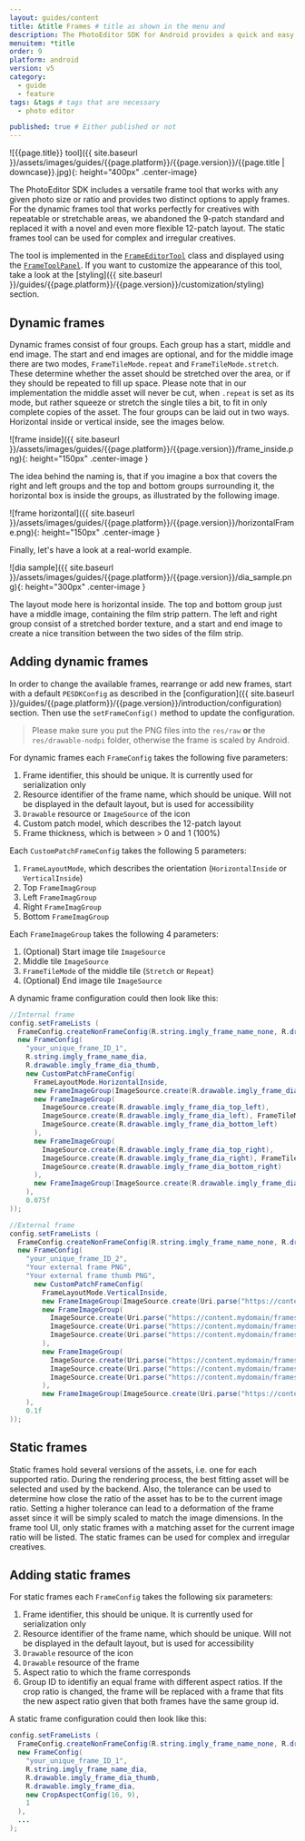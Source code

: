 ```yaml
---
layout: guides/content
title: &title Frames # title as shown in the menu and 
description: The PhotoEditor SDK for Android provides a quick and easy way for adding frames to any creative. Learn how to add custom frame assets to the library.
menuitem: *title
order: 9
platform: android
version: v5
category: 
  - guide
  - feature
tags: &tags # tags that are necessary
  - photo editor 

published: true # Either published or not 
---
```


![{{page.title}} tool]({{ site.baseurl }}/assets/images/guides/{{page.platform}}/{{page.version}}/{{page.title | downcase}}.jpg){: height="400px" .center-image}

The PhotoEditor SDK includes a versatile frame tool that works with any given photo size or ratio and provides two distinct options to apply frames. For the dynamic frames tool that works perfectly for creatives with repeatable or stretchable areas, we abandoned the 9-patch standard and replaced it with a novel and even more flexible 12-patch layout. The static frames tool can be used for complex and irregular creatives.

The tool is implemented in the [`FrameEditorTool`]({{site.baseurl}}/apidocs/{{page.platform}}/{{page.version}}/ly/img/android/sdk/tools/FrameEditorTool.html) class and displayed using the [`FrameToolPanel`]({{site.baseurl}}/apidocs/{{page.platform}}/{{page.version}}/ly/img/android/ui/panels/FrameToolPanel.html). If you want to customize the appearance of this tool, take a look at the [styling]({{ site.baseurl }}/guides/{{page.platform}}/{{page.version}}/customization/styling) section.

## Dynamic frames

Dynamic frames consist of four groups. Each group has a start, middle and end image. The start and end images are optional,
and for the middle image there are two modes, `FrameTileMode.repeat` and `FrameTileMode.stretch`. These determine whether the asset should be stretched over the area,
or if they should be repeated to fill up space. Please note that in our implementation the middle asset will never be cut, when `.repeat` is set
as its mode, but rather squeeze or stretch the single tiles a bit, to fit in only complete copies of the asset.
The four groups can be laid out in two ways. Horizontal inside or vertical inside, see the images below.


![frame inside]({{ site.baseurl }}/assets/images/guides/{{page.platform}}/{{page.version}}/frame_inside.png){: height="150px" .center-image }

The idea behind the naming is, that if you imagine a box that covers the right and left groups and the top and bottom groups surrounding it,
the horizontal box is inside the groups, as illustrated by the following image.

![frame horizontal]({{ site.baseurl }}/assets/images/guides/{{page.platform}}/{{page.version}}/horizontalFrame.png){: height="150px" .center-image }

Finally, let's have a look at a real-world example.

![dia sample]({{ site.baseurl }}/assets/images/guides/{{page.platform}}/{{page.version}}/dia_sample.png){: height="300px" .center-image }

The layout mode here is horizontal inside. The top and bottom group just have a middle image, containing the film strip pattern.
The left and right group consist of a stretched border texture, and a start and end image to create a nice transition between the two sides of the film strip.

## Adding dynamic frames

In order to change the available frames, rearrange or add new frames, start with a default `PESDKConfig` as described in the [configuration]({{ site.baseurl }}/guides/{{page.platform}}/{{page.version}}/introduction/configuration) section. Then use the `setFrameConfig()` method to update the configuration.

> Please make sure you put the PNG files into the `res/raw` **or** the `res/drawable-nodpi` folder, otherwise the frame is scaled by Android.

For dynamic frames each `FrameConfig` takes the following five parameters:

1. Frame identifier, this should be unique. It is currently used for serialization only
2. Resource identifier of the frame name, which should be unique. Will not be displayed in the default layout, but is used for accessibility
3. `Drawable` resource or `ImageSource` of the icon
4. Custom patch model, which describes the 12-patch layout
5. Frame thickness, which is between > 0 and 1 \(100%\) 

Each `CustomPatchFrameConfig` takes the following 5 parameters:

1. `FrameLayoutMode`, which describes the orientation \(`HorizontalInside` or `VerticalInside`\)
2. Top `FrameImagGroup`
3. Left `FrameImagGroup`
4. Right `FrameImagGroup`
5. Bottom `FrameImagGroup`

Each `FrameImageGroup` takes the following 4 parameters:

1. \(Optional\) Start image tile `ImageSource`
2. Middle tile `ImageSource`
3. `FrameTileMode` of the middle tile \(`Stretch` or `Repeat`\)
4. \(Optional\) End image tile `ImageSource`

A dynamic frame configuration could then look like this:

```java
//Internal frame
config.setFrameLists (
  FrameConfig.createNonFrameConfig(R.string.imgly_frame_name_none, R.drawable.imgly_icon_option_frame_none),
  new FrameConfig(
    "your_unique_frame_ID_1",
    R.string.imgly_frame_name_dia,
    R.drawable.imgly_frame_dia_thumb,
    new CustomPatchFrameConfig(
      FrameLayoutMode.HorizontalInside,
      new FrameImageGroup(ImageSource.create(R.drawable.imgly_frame_dia_top), FrameTileMode.Repeat),
      new FrameImageGroup(
        ImageSource.create(R.drawable.imgly_frame_dia_top_left),
        ImageSource.create(R.drawable.imgly_frame_dia_left), FrameTileMode.Stretch,
        ImageSource.create(R.drawable.imgly_frame_dia_bottom_left)
      ),
      new FrameImageGroup(
        ImageSource.create(R.drawable.imgly_frame_dia_top_right),
        ImageSource.create(R.drawable.imgly_frame_dia_right), FrameTileMode.Stretch,
        ImageSource.create(R.drawable.imgly_frame_dia_bottom_right)
      ),
      new FrameImageGroup(ImageSource.create(R.drawable.imgly_frame_dia_bottom), FrameTileMode.Repeat)
    ),
    0.075f
));

//External frame
config.setFrameLists (
  FrameConfig.createNonFrameConfig(R.string.imgly_frame_name_none, R.drawable.imgly_icon_option_frame_none),
  new FrameConfig(
    "your_unique_frame_ID_2",
    "Your external frame PNG",
    "Your external frame thumb PNG",
      new CustomPatchFrameConfig(
        FrameLayoutMode.VerticalInside,
        new FrameImageGroup(ImageSource.create(Uri.parse("https://content.mydomain/frames/flower_top.png")), FrameTileMode.Repeat),
        new FrameImageGroup(
          ImageSource.create(Uri.parse("https://content.mydomain/frames/flower_top_left.png")),
          ImageSource.create(Uri.parse("https://content.mydomain/frames/flower_left.png")), FrameTileMode.Stretch,
          ImageSource.create(Uri.parse("https://content.mydomain/frames/flower_bottom_left.png"))
        ),
        new FrameImageGroup(
          ImageSource.create(Uri.parse("https://content.mydomain/frames/flower_top_right.png")),
          ImageSource.create(Uri.parse("https://content.mydomain/frames/flower_right.png")), FrameTileMode.Stretch,
          ImageSource.create(Uri.parse("https://content.mydomain/frames/flower_bottom_right.png"))
        ),
        new FrameImageGroup(ImageSource.create(Uri.parse("https://content.mydomain/frames/flower_bottom.png")), FrameTileMode.Repeat)
    ),
    0.1f
));
```

## Static frames

Static frames hold several versions of the assets, i.e. one for each supported ratio. During the rendering process, the best fitting asset will be selected and used by the backend. Also, the tolerance can be used to determine how close the ratio of the asset has to be to the current image ratio. Setting a higher tolerance can lead to a deformation of the frame asset since it will be simply scaled to match the image dimensions. In the frame tool UI, only static frames with a matching asset for the current image ratio will be listed. The static frames can be used for complex and irregular creatives.

## Adding static frames

For static frames each `FrameConfig` takes the following six parameters:

1. Frame identifier, this should be unique. It is currently used for serialization only
2. Resource identifier of the frame name, which should be unique. Will not be displayed in the default layout, but is used for accessibility
3. `Drawable` resource of the icon
4. `Drawable` resource of the frame
5. Aspect ratio to which the frame corresponds
6. Group ID to identifiy an equal frame with different aspect ratios. If the crop ratio is changed, the frame will be replaced with a frame that fits the new aspect ratio given that both frames have the same group id.

A static frame configuration could then look like this:

```java
config.setFrameLists (
  FrameConfig.createNonFrameConfig(R.string.imgly_frame_name_none, R.drawable.imgly_icon_option_frame_none),
  new FrameConfig(
    "your_unique_frame_ID_1",
    R.string.imgly_frame_name_dia,
    R.drawable.imgly_frame_dia_thumb,
    R.drawable.imgly_frame_dia,
    new CropAspectConfig(16, 9),
    1
  ),
  ...
);
```
